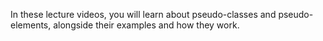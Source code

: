 In these lecture videos, you will learn about pseudo-classes and pseudo-elements, alongside their examples and how they work.